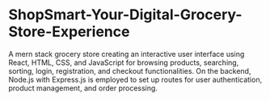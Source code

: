 # ShopSmart-Your-Digital-Grocery-Store-Experience

A mern stack grocery store creating an interactive user interface using React, HTML, CSS, and JavaScript for browsing products, searching, sorting, login, registration, and checkout functionalities. On the backend, Node.js with Express.js is employed to set up routes for user authentication, product management, and order processing.
